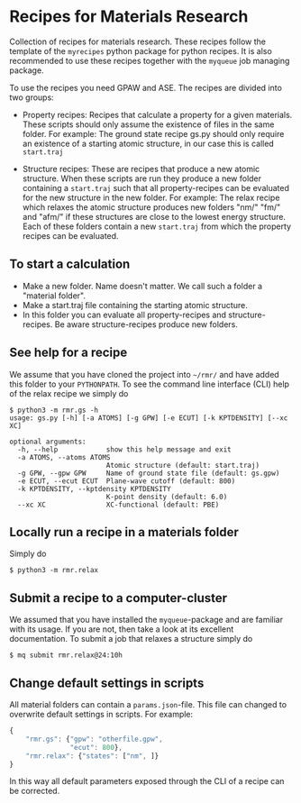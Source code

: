 Recipes for Materials Research
==============================

Collection of recipes for materials research. These recipes follow
the template of the `myrecipes` python package for python recipes.
It is also recommended to use these recipes together with the
`myqueue` job managing package.

To use the recipes you need GPAW and ASE. The recipes are divided into two groups:

- Property recipes: Recipes that calculate a property for a given materials.
  These scripts should only assume the existence of files in the same folder.
  For example: The ground state recipe gs.py should only require an existence
  of a starting atomic structure, in our case this is called `start.traj`

- Structure recipes: These are recipes that produce a new atomic structure.
  When these scripts are run they produce a new folder containing a `start.traj`
  such that all property-recipes can be evaluated for the new structure in
  the new folder. For example: The relax recipe which relaxes the atomic
  structure produces new folders "nm/" "fm/" and "afm/" if these structures
  are close to the lowest energy structure. Each of these folders contain
  a new `start.traj` from which the property recipes can be evaluated.

To start a calculation 
----------------------
- Make a new folder. Name doesn't matter. We call such a folder a
  "material folder".
- Make a start.traj file containing the starting atomic structure.
- In this folder you can evaluate all property-recipes and
  structure-recipes. Be aware structure-recipes produce new folders.

See help for a recipe
-------------------------------------------
We assume that you have cloned the project into `~/rmr/` and have added
this folder to your `PYTHONPATH`. To see the command line interface (CLI)
help of the relax recipe we simply do

```console
$ python3 -m rmr.gs -h
usage: gs.py [-h] [-a ATOMS] [-g GPW] [-e ECUT] [-k KPTDENSITY] [--xc XC]

optional arguments:
  -h, --help            show this help message and exit
  -a ATOMS, --atoms ATOMS
                        Atomic structure (default: start.traj)
  -g GPW, --gpw GPW     Name of ground state file (default: gs.gpw)
  -e ECUT, --ecut ECUT  Plane-wave cutoff (default: 800)
  -k KPTDENSITY, --kptdensity KPTDENSITY
                        K-point density (default: 6.0)
  --xc XC               XC-functional (default: PBE)
```

Locally run a recipe in a materials folder
-------------------------------------
Simply do
```console
$ python3 -m rmr.relax
```

Submit a recipe to a computer-cluster
-------------------------------------
We assumed that you have installed the `myqueue`-package and are familiar
with its usage. If you are not, then take a look at its excellent
documentation. To submit a job that relaxes a structure simply do

```console
$ mq submit rmr.relax@24:10h
```

Change default settings in scripts
----------------------------------
All material folders can contain a `params.json`-file. This file can
changed to overwrite default settings in scripts. For example:

```javascript
{
    "rmr.gs": {"gpw": "otherfile.gpw",
               "ecut": 800},
    "rmr.relax": {"states": ["nm", ]}
}
```

In this way all default parameters exposed through the CLI of a recipe
can be corrected.

